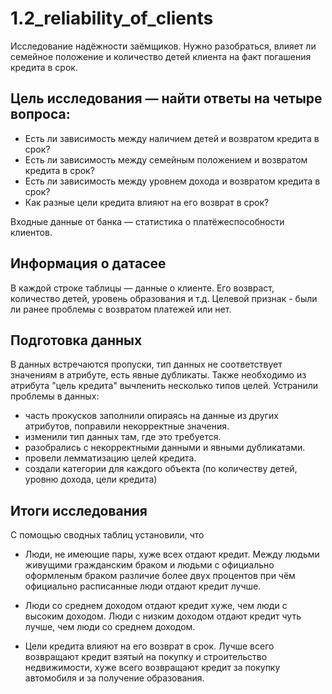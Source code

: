 # 1.2_reliability_of_clients
Исследование надёжности заёмщиков. Нужно разобраться, влияет ли семейное положение и количество детей клиента на факт погашения кредита в срок.

## Цель исследования — найти ответы на четыре вопроса:

   * Есть ли зависимость между наличием детей и возвратом кредита в срок?
   * Есть ли зависимость между семейным положением и возвратом кредита в срок?
   * Есть ли зависимость между уровнем дохода и возвратом кредита в срок?
   * Как разные цели кредита влияют на его возврат в срок?

Входные данные от банка — статистика о платёжеспособности клиентов.

## Информация о датасее
В каждой строке таблицы — данные о клиенте. Его возвраст, количество детей, уровень образования и т.д. Целевой признак - были ли ранее проблемы с возвратом платежей или нет.

## Подготовка данных

В данных встречаются пропуски, тип данных не соответствует значениям в атрибуте, есть явные дубликаты.
Также необходимо из атрибута "цель кредита" вычленить несколько типов целей.
Устранили проблемы в данных:
- часть прокусков заполнили опираясь на данные из других атрибутов, поправили некорректные значения.
- изменили тип данных там, где это требуется.
- разобрались с некорректными данными и явными дубликатами.
- провели лемматизацию целей кредита.
- создали категории для каждого объекта (по количеству детей, уровню дохода, цели кредита)


## Итоги исследования

С помощью сводных таблиц установили, что

 * Люди, не имеющие пары, хуже всех отдают кредит. Между людьми живущими гражданским браком и людьми с официально оформленым браком различие более двух процентов при чём официально расписанные люди отдают кредит лучше.


* Люди со среднем доходом отдают кредит хуже, чем люди с высоким доходом. Люди с низким доходом отдают кредит чуть лучше, чем люди со среднем доходом.

* Цели кредита влияют на его возврат в срок. Лучше всего возвращают кредит взятый на покупку и строительство недвижимости, хуже всего возвращают кредит за покупку автомобиля и за получение образования.
